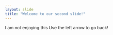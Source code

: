```yaml
---
layout: slide
title: "Welcome to our second slide!"
---
```

I am not enjoying this
Use the left arrow to go back!
